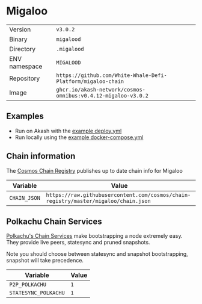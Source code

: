 # Migaloo

| | |
|---|---|
|Version|`v3.0.2`|
|Binary|`migalood`|
|Directory|`.migalood`|
|ENV namespace|`MIGALOOD`|
|Repository|`https://github.com/White-Whale-Defi-Platform/migaloo-chain`|
|Image|`ghcr.io/akash-network/cosmos-omnibus:v0.4.12-migaloo-v3.0.2`|

## Examples

- Run on Akash with the [example deploy.yml](./deploy.yml)
- Run locally using the [example docker-compose.yml](./docker-compose.yml)

## Chain information

The [Cosmos Chain Registry](https://github.com/cosmos/chain-registry) publishes up to date chain info for Migaloo

|Variable|Value|
|---|---|
|`CHAIN_JSON`|`https://raw.githubusercontent.com/cosmos/chain-registry/master/migaloo/chain.json`|

## Polkachu Chain Services

[Polkachu's Chain Services](https://www.polkachu.com/) make bootstrapping a node extremely easy. They provide live peers, statesync and pruned snapshots.

Note you should choose between statesync and snapshot bootstrapping, snapshot will take precedence.

|Variable|Value|
|---|---|
|`P2P_POLKACHU`|`1`|
|`STATESYNC_POLKACHU`|`1`|

